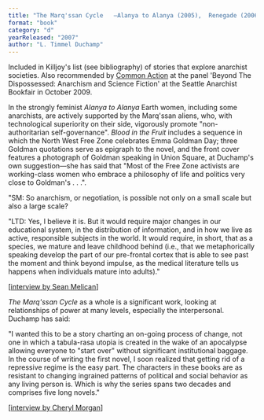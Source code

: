```yaml
---
title: "The Marq'ssan Cycle   —Alanya to Alanya (2005),  Renegade (2006), Tsunami (2007),  Blood in the Fruit (2007), Stretto (2007)"
format: "book"
category: "d"
yearReleased: "2007"
author: "L. Timmel Duchamp"
---
```

Included in  Killjoy's list (see bibliography) of stories that explore anarchist societies. Also recommended by <a href="http://nwsfsnews.blogspot.com/2009/10/i-wanna-read-sf-anarchy.html"> Common Action</a> at the panel 'Beyond The Dispossessed: Anarchism and Science  Fiction' at the Seattle Anarchist Bookfair in October 2009.

In the strongly feminist _Alanya to Alanya_  Earth women, including some anarchists, are actively supported by the Marq'ssan  aliens, who, with technological superiority on their side, vigorously promote  "non-authoritarian self-governance". _Blood in the Fruit_  includes a sequence in which the North West Free Zone celebrates Emma Goldman  Day; three Goldman quotations serve as epigraph to the novel, and the front  cover features a photograph of Goldman speaking in Union Square, at Duchamp's  own suggestion—she has said that "Most of the Free Zone activists are  working-class women who embrace a philosophy of life and politics very close to  Goldman's . . .".

"SM: So anarchism, or negotiation, is possible not  only on a small scale but also a large scale?

"LTD: Yes, I believe it is. But it would require  major changes in our educational system, in the distribution of information, and  in how we live as active, responsible subjects in the world. It would require,  in short, that as a species, we mature and leave childhood behind (i.e., that we  metaphorically speaking develop the part of our pre-frontal cortex that is able  to see past the moment and think beyond impulse, as the medical literature tells  us happens when individuals mature into adults)."

[<a href="http://www.ideomancer.com/main/vol6issue2/interview/one.html">interview  by Sean Melican</a>]

_The Marq'ssan Cycle_ as a whole is a significant  work, looking at relationships of power at many levels, especially the  interpersonal. Duchamp has said:

"I wanted this to be a story charting an on-going process  of change, not one in which a tabula-rasa utopia is created in the wake of an  apocalypse allowing everyone to "start over" without significant institutional  baggage. In the course of writing the first novel, I soon realized that getting  rid of a repressive regime is the easy part. The characters in these books are  as resistant to changing ingrained patterns of political and social behavior as  any living person is. Which is why the series spans two decades and comprises  five long novels."

[<a href="http://www.emcit.com/emcit115.shtml#Aqueduct">interview  by Cheryl Morgan</a>]
